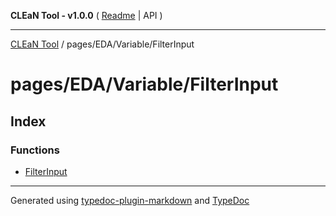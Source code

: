 **CLEaN Tool - v1.0.0** ( [Readme](../../../../README.md) \| API )

***

[CLEaN Tool](../../../../modules.md) / pages/EDA/Variable/FilterInput

# pages/EDA/Variable/FilterInput

## Index

### Functions

- [FilterInput](functions/FilterInput.md)

***

Generated using [typedoc-plugin-markdown](https://www.npmjs.com/package/typedoc-plugin-markdown) and [TypeDoc](https://typedoc.org/)
